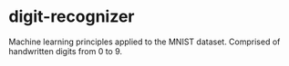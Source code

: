 # digit-recognizer
Machine learning principles applied to the MNIST dataset. Comprised of handwritten digits from 0 to 9.
